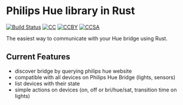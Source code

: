 # Philips Hue library in Rust

[![Build Status](https://travis-ci.org/kali/hue.rs.svg?branch=master)](https://travis-ci.org/kali/hue.rs)
[![CC](https://creativecommons.org/images/deed/cc_icon_black_x2.png)](https://creativecommons.org/licenses/by-sa/4.0/)
[![CCBY](https://creativecommons.org/images/deed/attribution_icon_black_x2.png)](https://creativecommons.org/licenses/by-sa/4.0/)
[![CCSA](https://creativecommons.org/images/deed/sa_blue_x2.png)](https://creativecommons.org/licenses/by-sa/4.0/)

The easiest way to communicate with your Hue bridge using Rust.

## Current Features
 - discover bridge by querying philips hue website
 - compatible with all devices on Philips Hue Bridge (lights, sensors)
 - list devices with their state
 - simple actions on devices (on, off or bri/hue/sat, transition time on lights)

